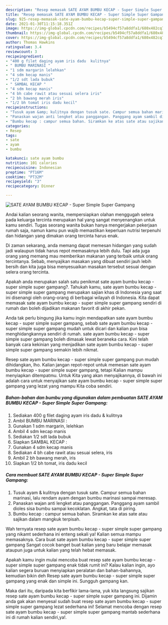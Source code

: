 ```yaml
---
description: "Resep memasak SATE AYAM BUMBU KECAP - Super Simple Super Gampang yang lezat dan Mudah Dibuat"
title: "Resep memasak SATE AYAM BUMBU KECAP - Super Simple Super Gampang yang lezat dan Mudah Dibuat"
slug: 925-resep-memasak-sate-ayam-bumbu-kecap-super-simple-super-gampang-yang-lezat-dan-mudah-dibuat
date: 2021-01-30T11:15:18.351Z
image: https://img-global.cpcdn.com/recipes/b5494cf57a8ddfa1/680x482cq70/sate-ayam-bumbu-kecap-super-simple-super-gampang-foto-resep-utama.jpg
thumbnail: https://img-global.cpcdn.com/recipes/b5494cf57a8ddfa1/680x482cq70/sate-ayam-bumbu-kecap-super-simple-super-gampang-foto-resep-utama.jpg
cover: https://img-global.cpcdn.com/recipes/b5494cf57a8ddfa1/680x482cq70/sate-ayam-bumbu-kecap-super-simple-super-gampang-foto-resep-utama.jpg
author: Thomas Hawkins
ratingvalue: 3.4
reviewcount: 3
recipeingredient:
- "400 g filet daging ayam iris dadu  kulitnya"
- " BUMBU MARINASI "
- "1 sdm margarin lelehkan"
- "4 sdm kecap manis"
- "1/2 sdt lada bubuk"
- " SAMBAL KECAP "
- "4 sdm kecap manis"
- "4 bh cabe rawit atau sesuai selera iris"
- "2 bh bawang merah iris"
- "1/2 bh tomat iris dadu kecil"
recipeinstructions:
- "Tusuk ayam &amp; kulitnya dengan tusuk sate. Campur semua bahan marinasi, lalu rendam ayam dengan bumbu marinasi sampai meresap."
- "Panaskan wajan anti lengket atau panggangan. Panggang ayam sambil dioles sisa bumbu sampai kecoklatan. Angkat, tata di piring."
- "Bumbu kecap : campur semua bahan. Siramkan ke atas sate atau sajikan dalam mangkuk terpisah."
categories:
- Resep
tags:
- sate
- ayam
- bumbu

katakunci: sate ayam bumbu 
nutrition: 101 calories
recipecuisine: Indonesian
preptime: "PT16M"
cooktime: "PT32M"
recipeyield: "3"
recipecategory: Dinner

---
```



![SATE AYAM BUMBU KECAP - Super Simple Super Gampang](https://img-global.cpcdn.com/recipes/b5494cf57a8ddfa1/680x482cq70/sate-ayam-bumbu-kecap-super-simple-super-gampang-foto-resep-utama.jpg)

Andai kalian seorang wanita, mempersiapkan olahan menggugah selera pada keluarga tercinta merupakan hal yang sangat menyenangkan untuk kamu sendiri. Tugas seorang  wanita bukan hanya mengerjakan pekerjaan rumah saja, namun kamu pun wajib memastikan keperluan nutrisi terpenuhi dan hidangan yang dimakan orang tercinta harus enak.

Di zaman  sekarang, anda memang dapat memesan hidangan yang sudah jadi walaupun tidak harus repot memasaknya lebih dulu. Tapi ada juga orang yang memang mau memberikan makanan yang terbaik untuk orang tercintanya. Sebab, menyajikan masakan yang dibuat sendiri jauh lebih bersih dan kita juga bisa menyesuaikan masakan tersebut sesuai dengan selera orang tercinta. 



Apakah anda merupakan salah satu penikmat sate ayam bumbu kecap - super simple super gampang?. Tahukah kamu, sate ayam bumbu kecap - super simple super gampang merupakan sajian khas di Indonesia yang saat ini disenangi oleh orang-orang di berbagai wilayah di Indonesia. Kita dapat memasak sate ayam bumbu kecap - super simple super gampang sendiri di rumah dan boleh dijadikan makanan favorit di akhir pekan.

Anda tak perlu bingung jika kamu ingin mendapatkan sate ayam bumbu kecap - super simple super gampang, sebab sate ayam bumbu kecap - super simple super gampang mudah untuk dicari dan kalian pun bisa menghidangkannya sendiri di rumah. sate ayam bumbu kecap - super simple super gampang boleh dimasak lewat beraneka cara. Kini telah banyak cara kekinian yang menjadikan sate ayam bumbu kecap - super simple super gampang semakin lebih nikmat.

Resep sate ayam bumbu kecap - super simple super gampang pun mudah dihidangkan, lho. Kalian jangan repot-repot untuk memesan sate ayam bumbu kecap - super simple super gampang, tetapi Kalian mampu menyiapkan ditempatmu. Untuk Kita yang akan menyajikannya, di bawah ini adalah cara untuk menyajikan sate ayam bumbu kecap - super simple super gampang yang lezat yang mampu Kita coba sendiri.

<!--inarticleads1-->

##### Bahan-bahan dan bumbu yang digunakan dalam pembuatan SATE AYAM BUMBU KECAP - Super Simple Super Gampang:

1. Sediakan 400 g filet daging ayam iris dadu &amp; kulitnya
1. Ambil  BUMBU MARINASI :
1. Gunakan 1 sdm margarin, lelehkan
1. Ambil 4 sdm kecap manis
1. Sediakan 1/2 sdt lada bubuk
1. Siapkan  SAMBAL KECAP :
1. Gunakan 4 sdm kecap manis
1. Sediakan 4 bh cabe rawit atau sesuai selera, iris
1. Ambil 2 bh bawang merah, iris
1. Siapkan 1/2 bh tomat, iris dadu kecil




<!--inarticleads2-->

##### Cara membuat SATE AYAM BUMBU KECAP - Super Simple Super Gampang:

1. Tusuk ayam &amp; kulitnya dengan tusuk sate. Campur semua bahan marinasi, lalu rendam ayam dengan bumbu marinasi sampai meresap.
1. Panaskan wajan anti lengket atau panggangan. Panggang ayam sambil dioles sisa bumbu sampai kecoklatan. Angkat, tata di piring.
1. Bumbu kecap : campur semua bahan. Siramkan ke atas sate atau sajikan dalam mangkuk terpisah.




Wah ternyata resep sate ayam bumbu kecap - super simple super gampang yang nikamt sederhana ini enteng sekali ya! Kalian semua mampu memasaknya. Cara buat sate ayam bumbu kecap - super simple super gampang Sangat cocok banget buat kalian yang baru belajar memasak ataupun juga untuk kalian yang telah hebat memasak.

Apakah kamu ingin mulai mencoba buat resep sate ayam bumbu kecap - super simple super gampang enak tidak rumit ini? Kalau kalian ingin, ayo kalian segera buruan menyiapkan peralatan dan bahan-bahannya, kemudian bikin deh Resep sate ayam bumbu kecap - super simple super gampang yang enak dan simple ini. Sungguh gampang kan. 

Maka dari itu, daripada kita berfikir lama-lama, yuk kita langsung sajikan resep sate ayam bumbu kecap - super simple super gampang ini. Dijamin anda gak akan menyesal sudah buat resep sate ayam bumbu kecap - super simple super gampang lezat sederhana ini! Selamat mencoba dengan resep sate ayam bumbu kecap - super simple super gampang mantab sederhana ini di rumah kalian sendiri,ya!.

